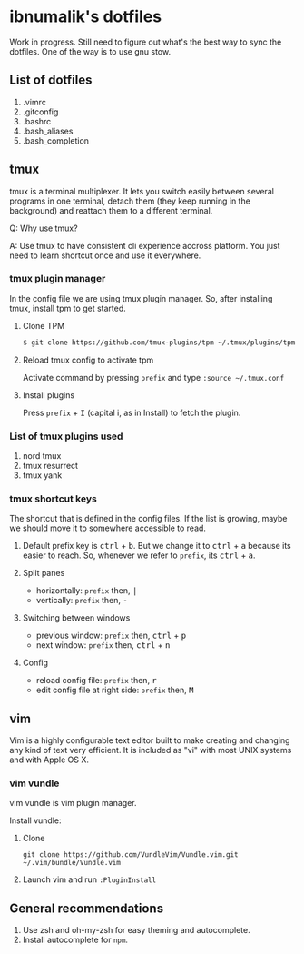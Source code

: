 # ibnumalik's dotfiles

Work in progress. Still need to figure out what's the best way to sync the dotfiles. One of the way is to use gnu stow.

## List of dotfiles

1. .vimrc
2. .gitconfig
3. .bashrc
4. .bash_aliases
5. .bash_completion


## tmux

tmux is a terminal multiplexer. It lets you switch easily between several programs in one terminal, detach them (they keep running in the background) and reattach them to a different terminal.

Q: Why use tmux?

A: Use tmux to have consistent cli experience accross platform. You just need to learn shortcut once and use it everywhere.

### tmux plugin manager

In the config file we are using tmux plugin manager. So, after installing tmux, install tpm to get started.

1. Clone TPM

    ```bash
    $ git clone https://github.com/tmux-plugins/tpm ~/.tmux/plugins/tpm
    ```

2. Reload tmux config to activate tpm

    Activate command by pressing `prefix` and type `:source ~/.tmux.conf`

3. Install plugins

    Press `prefix` + <kbd>I</kbd> (capital i, as in Install) to fetch the plugin.    

### List of tmux plugins used

1. nord tmux
2. tmux resurrect
3. tmux yank

### tmux shortcut keys

The shortcut that is defined in the config files. If the list is growing, maybe we should move it to somewhere accessible to read.

1. Default prefix key is <kbd>ctrl</kbd> + <kbd>b</kbd>. But we change it to <kbd>ctrl</kbd> + <kbd>a</kbd> because its easier to reach. So, whenever we refer to `prefix`, its <kbd>ctrl</kbd> + <kbd>a</kbd>.

2. Split panes
    - horizontally: `prefix` then, <kbd>|</kbd>
    - vertically: `prefix` then, <kbd>-</kbd>
  
3. Switching between windows
    - previous window: `prefix` then, <kbd>ctrl</kbd> + <kbd>p</kbd>
    - next window: `prefix` then, <kbd>ctrl</kbd> + <kbd>n</kbd>

4. Config
    - reload config file: `prefix` then, <kbd>r</kbd>
    - edit config file at right side: `prefix` then, <kbd>M</kbd>

## vim

Vim is a highly configurable text editor built to make creating and changing any kind of text very efficient. It is included as "vi" with most UNIX systems and with Apple OS X.

### vim vundle

vim vundle is vim plugin manager.

Install vundle:

1. Clone

    ```
    git clone https://github.com/VundleVim/Vundle.vim.git ~/.vim/bundle/Vundle.vim
    ```
2. Launch vim and run `:PluginInstall`

## General recommendations

1. Use zsh and oh-my-zsh for easy theming and autocomplete.
2. Install autocomplete for `npm`.

